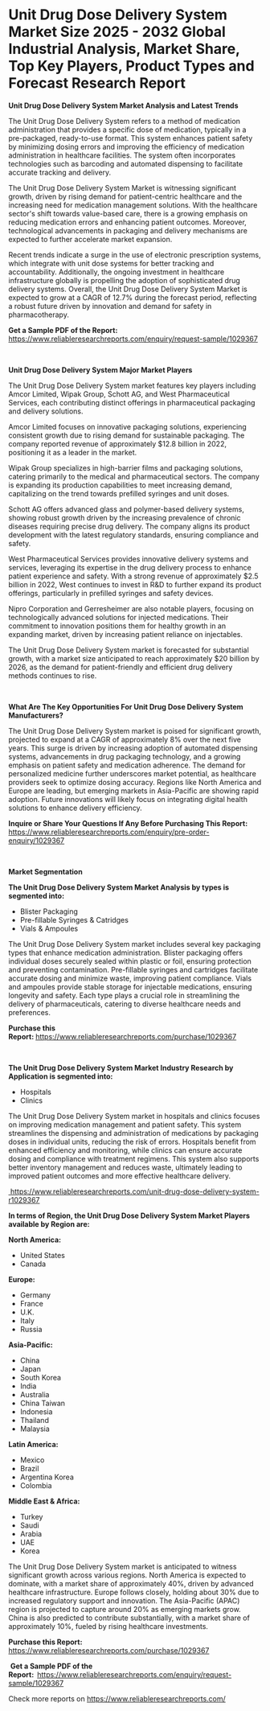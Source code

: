 <p><h1>Unit Drug Dose Delivery System Market Size 2025 - 2032 Global Industrial Analysis, Market Share, Top Key Players, Product Types and Forecast Research Report</h1></p><p><strong>Unit Drug Dose Delivery System Market Analysis and Latest Trends</strong></p>
<p><p>The Unit Drug Dose Delivery System refers to a method of medication administration that provides a specific dose of medication, typically in a pre-packaged, ready-to-use format. This system enhances patient safety by minimizing dosing errors and improving the efficiency of medication administration in healthcare facilities. The system often incorporates technologies such as barcoding and automated dispensing to facilitate accurate tracking and delivery.</p><p>The Unit Drug Dose Delivery System Market is witnessing significant growth, driven by rising demand for patient-centric healthcare and the increasing need for medication management solutions. With the healthcare sector's shift towards value-based care, there is a growing emphasis on reducing medication errors and enhancing patient outcomes. Moreover, technological advancements in packaging and delivery mechanisms are expected to further accelerate market expansion.</p><p>Recent trends indicate a surge in the use of electronic prescription systems, which integrate with unit dose systems for better tracking and accountability. Additionally, the ongoing investment in healthcare infrastructure globally is propelling the adoption of sophisticated drug delivery systems. Overall, the Unit Drug Dose Delivery System Market is expected to grow at a CAGR of 12.7% during the forecast period, reflecting a robust future driven by innovation and demand for safety in pharmacotherapy.</p></p>
<p><strong>Get a Sample PDF of the Report:&nbsp;</strong> <a href="https://www.reliableresearchreports.com/enquiry/request-sample/1029367?utm_campaign=2192&utm_medium=2&utm_source=Github&utm_content=ia&utm_term=21032025&utm_id=unit-drug-dose-delivery-system">https://www.reliableresearchreports.com/enquiry/request-sample/1029367</a></p>
<p>&nbsp;</p>
<p><strong>Unit Drug Dose Delivery System Major Market Players</strong></p>
<p><p>The Unit Drug Dose Delivery System market features key players including Amcor Limited, Wipak Group, Schott AG, and West Pharmaceutical Services, each contributing distinct offerings in pharmaceutical packaging and delivery solutions. </p><p>Amcor Limited focuses on innovative packaging solutions, experiencing consistent growth due to rising demand for sustainable packaging. The company reported revenue of approximately $12.8 billion in 2022, positioning it as a leader in the market.</p><p>Wipak Group specializes in high-barrier films and packaging solutions, catering primarily to the medical and pharmaceutical sectors. The company is expanding its production capabilities to meet increasing demand, capitalizing on the trend towards prefilled syringes and unit doses.</p><p>Schott AG offers advanced glass and polymer-based delivery systems, showing robust growth driven by the increasing prevalence of chronic diseases requiring precise drug delivery. The company aligns its product development with the latest regulatory standards, ensuring compliance and safety.</p><p>West Pharmaceutical Services provides innovative delivery systems and services, leveraging its expertise in the drug delivery process to enhance patient experience and safety. With a strong revenue of approximately $2.5 billion in 2022, West continues to invest in R&D to further expand its product offerings, particularly in prefilled syringes and safety devices.</p><p>Nipro Corporation and Gerresheimer are also notable players, focusing on technologically advanced solutions for injected medications. Their commitment to innovation positions them for healthy growth in an expanding market, driven by increasing patient reliance on injectables.</p><p>The Unit Drug Dose Delivery System market is forecasted for substantial growth, with a market size anticipated to reach approximately $20 billion by 2026, as the demand for patient-friendly and efficient drug delivery methods continues to rise.</p></p>
<p>&nbsp;</p>
<p><strong>What Are The Key Opportunities For Unit Drug Dose Delivery System Manufacturers?</strong></p>
<p><p>The Unit Drug Dose Delivery System market is poised for significant growth, projected to expand at a CAGR of approximately 8% over the next five years. This surge is driven by increasing adoption of automated dispensing systems, advancements in drug packaging technology, and a growing emphasis on patient safety and medication adherence. The demand for personalized medicine further underscores market potential, as healthcare providers seek to optimize dosing accuracy. Regions like North America and Europe are leading, but emerging markets in Asia-Pacific are showing rapid adoption. Future innovations will likely focus on integrating digital health solutions to enhance delivery efficiency.</p></p>
<p><strong>Inquire or Share Your Questions If Any Before Purchasing This Report:</strong> <a href="https://www.reliableresearchreports.com/enquiry/pre-order-enquiry/1029367?utm_campaign=2192&utm_medium=2&utm_source=Github&utm_content=ia&utm_term=21032025&utm_id=unit-drug-dose-delivery-system">https://www.reliableresearchreports.com/enquiry/pre-order-enquiry/1029367</a></p>
<p>&nbsp;</p>
<p><strong>Market Segmentation</strong></p>
<p><strong>The Unit Drug Dose Delivery System Market Analysis by types is segmented into:</strong></p>
<p><ul><li>Blister Packaging</li><li>Pre-fillable Syringes & Catridges</li><li>Vials & Ampoules</li></ul></p>
<p><p>The Unit Drug Dose Delivery System market includes several key packaging types that enhance medication administration. Blister packaging offers individual doses securely sealed within plastic or foil, ensuring protection and preventing contamination. Pre-fillable syringes and cartridges facilitate accurate dosing and minimize waste, improving patient compliance. Vials and ampoules provide stable storage for injectable medications, ensuring longevity and safety. Each type plays a crucial role in streamlining the delivery of pharmaceuticals, catering to diverse healthcare needs and preferences.</p></p>
<p><strong>Purchase this Report:&nbsp;</strong><a href="https://www.reliableresearchreports.com/purchase/1029367?utm_campaign=2192&utm_medium=2&utm_source=Github&utm_content=ia&utm_term=21032025&utm_id=unit-drug-dose-delivery-system">https://www.reliableresearchreports.com/purchase/1029367</a></p>
<p>&nbsp;</p>
<p><strong>The Unit Drug Dose Delivery System Market Industry Research by Application is segmented into:</strong></p>
<p><ul><li>Hospitals</li><li>Clinics</li></ul></p>
<p><p>The Unit Drug Dose Delivery System market in hospitals and clinics focuses on improving medication management and patient safety. This system streamlines the dispensing and administration of medications by packaging doses in individual units, reducing the risk of errors. Hospitals benefit from enhanced efficiency and monitoring, while clinics can ensure accurate dosing and compliance with treatment regimens. This system also supports better inventory management and reduces waste, ultimately leading to improved patient outcomes and more effective healthcare delivery.</p></p>
<p><a href="https://www.reliableresearchreports.com/unit-drug-dose-delivery-system-r1029367?utm_campaign=2192&utm_medium=2&utm_source=Github&utm_content=ia&utm_term=21032025&utm_id=unit-drug-dose-delivery-system">&nbsp;https://www.reliableresearchreports.com/unit-drug-dose-delivery-system-r1029367</a></p>
<p><strong>In terms of Region, the Unit Drug Dose Delivery System Market Players available by Region are:</strong></p>
<p>
    <p> <strong> North America: </strong>
        <ul>
            <li>United States</li>
            <li>Canada</li>
        </ul>
        </p> 
    <p> <strong> Europe: </strong>
        <ul>
            <li>Germany</li>
            <li>France</li>
            <li>U.K.</li>
            <li>Italy</li>
            <li>Russia</li>
        </ul>
        </p> 
    <p> <strong> Asia-Pacific: </strong>
        <ul>
            <li>China</li>
            <li>Japan</li>
            <li>South Korea</li>
            <li>India</li>
            <li>Australia</li>
            <li>China Taiwan</li>
            <li>Indonesia</li>
            <li>Thailand</li>
            <li>Malaysia</li>
        </ul>
        </p> 
    <p> <strong> Latin America: </strong>
        <ul>
            <li>Mexico</li>
            <li>Brazil</li>
            <li>Argentina Korea</li>
            <li>Colombia</li>
        </ul>
        </p> 
    <p> <strong> Middle East & Africa: </strong>
        <ul>
            <li>Turkey</li>
            <li>Saudi</li>
            <li>Arabia</li>
            <li>UAE</li>
            <li>Korea</li>
        </ul>
    </p>
    </p>
<p><p>The Unit Drug Dose Delivery System market is anticipated to witness significant growth across various regions. North America is expected to dominate, with a market share of approximately 40%, driven by advanced healthcare infrastructure. Europe follows closely, holding about 30% due to increased regulatory support and innovation. The Asia-Pacific (APAC) region is projected to capture around 20% as emerging markets grow. China is also predicted to contribute substantially, with a market share of approximately 10%, fueled by rising healthcare investments.</p></p>
<p><strong>Purchase this Report: </strong><a href="https://www.reliableresearchreports.com/purchase/1029367?utm_campaign=2192&utm_medium=2&utm_source=Github&utm_content=ia&utm_term=21032025&utm_id=unit-drug-dose-delivery-system">https://www.reliableresearchreports.com/purchase/1029367</a></p>
<p>&nbsp;<strong>Get a Sample PDF of the Report:&nbsp;&nbsp;</strong><a href="https://www.reliableresearchreports.com/enquiry/request-sample/1029367?utm_campaign=2192&utm_medium=2&utm_source=Github&utm_content=ia&utm_term=21032025&utm_id=unit-drug-dose-delivery-system">https://www.reliableresearchreports.com/enquiry/request-sample/1029367</a></p>
<p><strong></strong></p>
<p>Check more reports on <a href="https://www.reliableresearchreports.com/?utm_campaign=2192&utm_medium=2&utm_source=Github&utm_content=ia&utm_term=21032025&utm_id=unit-drug-dose-delivery-system">https://www.reliableresearchreports.com/</a></p>